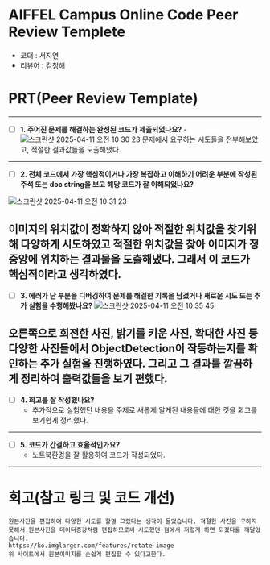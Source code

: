 # AIFFEL Campus Online Code Peer Review Templete
- 코더 : 서지연
- 리뷰어 : 김청해


# PRT(Peer Review Template)
---
- [ ]  **1. 주어진 문제를 해결하는 완성된 코드가 제출되었나요?**
        -  ![스크린샷 2025-04-11 오전 10 30 23](https://github.com/user-attachments/assets/03764633-a2c9-4b30-8767-19d91990ecb7)
    문제에서 요구하는 시도들을 전부해보았고, 적절한 결과값들을 도출해냈다.
---
- [ ]  **2. 전체 코드에서 가장 핵심적이거나 가장 복잡하고 이해하기 어려운 부분에 작성된 주석 또는 doc string을 보고 해당 코드가 잘 이해되었나요?**

![스크린샷 2025-04-11 오전 10 31 23](https://github.com/user-attachments/assets/a2d5fa56-e9a8-45d6-888a-4578be0e6bf1)
       
  이미지의 위치값이 정확하지 않아 적절한 위치값을 찾기위해 다양하게 시도하였고 적절한 위치값을 찾아 이미지가 정중앙에 위치하는 결과물을
  도출해냈다. 그래서 이 코드가 핵심적이라고 생각하였다.
---
- [ ]  **3. 에러가 난 부분을 디버깅하여 문제를 해결한 기록을 남겼거나 새로운 시도 또는 추가 실험을 수행해봤나요?**
        ![스크린샷 2025-04-11 오전 10 35 45](https://github.com/user-attachments/assets/60b3d5be-2b9d-4353-af9a-448d2ab97dd5)
       
  오른쪽으로 회전한 사진, 밝기를 키운 사진, 확대한 사진 등 다양한 사진들에서 ObjectDetection이 작동하는지를 확인하는 추가 실험을 진행하였다. 그리고 그 결과를 깔끔하게 정리하여 출력값들을 보기 편했다.
---
- [ ]  **4. 회고를 잘 작성했나요?**
    - 추가적으로 실험했던 내용을 주제로 새롭게 알게된 내용들에 대한 것을 회고를 보기쉽게 정리했다.
---
- [ ]  **5. 코드가 간결하고 효율적인가요?**
    - 노트북환경을 잘 활용하여 코드가 작성되었다.
---
# 회고(참고 링크 및 코드 개선)
```
원본사진을 편집하여 다양한 시도를 할껄 그랬다는 생각이 들었습니다. 적절한 사진을 구하지 못해서 원본사진을 데이터증강처럼 편집하므로써 시도했던 점에서 저렇게 하면 되겠다를 깨달았습니다.
https://ko.imglarger.com/features/rotate-image
위 사이트에서 원본이미지를 손쉽게 편집할 수 있다고한다. 
```

